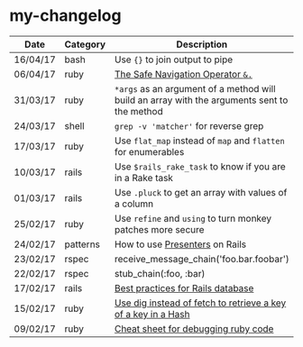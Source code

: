 # my-changelog

| Date | Category | Description |
|------|----------|-------------|
| 16/04/17 | bash | Use `{}` to join output to pipe
| 06/04/17 | ruby | [The Safe Navigation Operator `&.`](http://mitrev.net/ruby/2015/11/13/the-operator-in-ruby/)
| 31/03/17 | ruby | `*args` as an argument of a method will build an array with the arguments sent to the method
| 24/03/17 | shell | `grep -v 'matcher'` for reverse grep
| 17/03/17 | ruby | Use `flat_map` instead of `map` and `flatten` for enumerables
| 10/03/17 | rails | Use `$rails_rake_task` to know if you are in a Rake task
| 01/03/17 | rails | Use `.pluck` to get an array with values of a column
| 25/02/17 | ruby | Use `refine` and `using` to turn monkey patches more secure
| 24/02/17 | patterns | How to use [Presenters](https://nandovieira.com.br/usando-presenters-no-rails) on Rails
| 23/02/17 | rspec | receive_message_chain('foo.bar.foobar')
| 22/02/17 | rspec | stub_chain(:foo, :bar)
| 17/02/17 | rails | [Best practices for Rails database](http://blog.carbonfive.com/2016/11/16/rails-database-best-practices/)
| 15/02/17 | ruby | [Use dig instead of fetch to retrieve a key of a key in a Hash](http://ruby-doc.org/core-2.3.0_preview1/Hash.html#method-i-dig)
| 09/02/17 | ruby | [Cheat sheet for debugging ruby code](http://www.schneems.com/2016/01/25/ruby-debugging-magic-cheat-sheet.html)
